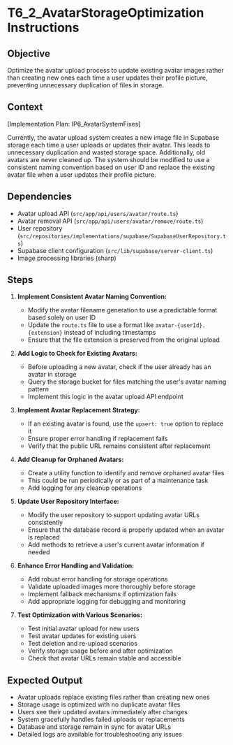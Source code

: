 # T6_2_AvatarStorageOptimization Instructions

## Objective
Optimize the avatar upload process to update existing avatar images rather than creating new ones each time a user updates their profile picture, preventing unnecessary duplication of files in storage.

## Context
[Implementation Plan: IP6_AvatarSystemFixes]

Currently, the avatar upload system creates a new image file in Supabase storage each time a user uploads or updates their avatar. This leads to unnecessary duplication and wasted storage space. Additionally, old avatars are never cleaned up. The system should be modified to use a consistent naming convention based on user ID and replace the existing avatar file when a user updates their profile picture.

## Dependencies
- Avatar upload API (`src/app/api/users/avatar/route.ts`)
- Avatar removal API (`src/app/api/users/avatar/remove/route.ts`)
- User repository (`src/repositories/implementations/supabase/SupabaseUserRepository.ts`) 
- Supabase client configuration (`src/lib/supabase/server-client.ts`)
- Image processing libraries (sharp)

## Steps
1. **Implement Consistent Avatar Naming Convention:**
   - Modify the avatar filename generation to use a predictable format based solely on user ID
   - Update the `route.ts` file to use a format like `avatar-{userId}.{extension}` instead of including timestamps
   - Ensure that the file extension is preserved from the original upload

2. **Add Logic to Check for Existing Avatars:**
   - Before uploading a new avatar, check if the user already has an avatar in storage
   - Query the storage bucket for files matching the user's avatar naming pattern
   - Implement this logic in the avatar upload API endpoint

3. **Implement Avatar Replacement Strategy:**
   - If an existing avatar is found, use the `upsert: true` option to replace it
   - Ensure proper error handling if replacement fails
   - Verify that the public URL remains consistent after replacement

4. **Add Cleanup for Orphaned Avatars:**
   - Create a utility function to identify and remove orphaned avatar files
   - This could be run periodically or as part of a maintenance task
   - Add logging for any cleanup operations

5. **Update User Repository Interface:**
   - Modify the user repository to support updating avatar URLs consistently
   - Ensure that the database record is properly updated when an avatar is replaced
   - Add methods to retrieve a user's current avatar information if needed

6. **Enhance Error Handling and Validation:**
   - Add robust error handling for storage operations
   - Validate uploaded images more thoroughly before storage
   - Implement fallback mechanisms if optimization fails
   - Add appropriate logging for debugging and monitoring

7. **Test Optimization with Various Scenarios:**
   - Test initial avatar upload for new users
   - Test avatar updates for existing users
   - Test deletion and re-upload scenarios
   - Verify storage usage before and after optimization
   - Check that avatar URLs remain stable and accessible

## Expected Output
- Avatar uploads replace existing files rather than creating new ones
- Storage usage is optimized with no duplicate avatar files
- Users see their updated avatars immediately after changes
- System gracefully handles failed uploads or replacements
- Database and storage remain in sync for avatar URLs
- Detailed logs are available for troubleshooting any issues
